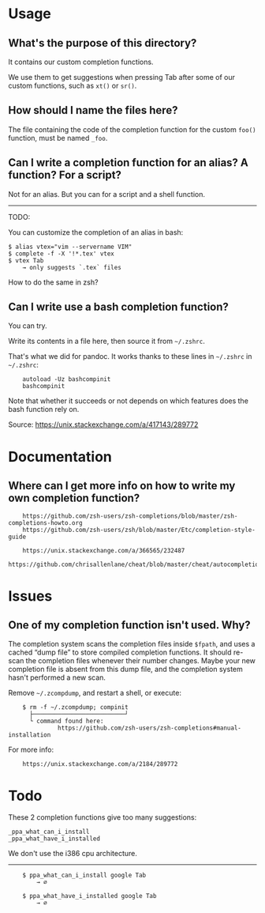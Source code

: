 # Usage
## What's the purpose of this directory?

It contains our custom completion functions.

We  use them  to get  suggestions when  pressing Tab  after some  of our  custom
functions, such as `xt()` or `sr()`.

## How should I name the files here?

The file containing  the code of the completion function  for the custom `foo()`
function, must be named `_foo`.

## Can I write a completion function for an alias?  A function?  For a script?

Not for an alias.
But you can for a script and a shell function.

---

TODO:

You can customize the completion of an alias in bash:

    $ alias vtex="vim --servername VIM"
    $ complete -f -X '!*.tex' vtex
    $ vtex Tab
        → only suggests `.tex` files

How to do the same in zsh?

## Can I write use a bash completion function?

You can try.

Write its contents in a file here, then source it from `~/.zshrc`.

That's what we did for pandoc.
It works thanks to these lines in `~/.zshrc` in `~/.zshrc`:

        autoload -Uz bashcompinit
        bashcompinit

Note that  whether it succeeds  or not depends on  which features does  the bash
function rely on.

Source:
        https://unix.stackexchange.com/a/417143/289772

##
# Documentation
## Where can I get more info on how to write my own completion function?

        https://github.com/zsh-users/zsh-completions/blob/master/zsh-completions-howto.org
        https://github.com/zsh-users/zsh/blob/master/Etc/completion-style-guide

        https://unix.stackexchange.com/a/366565/232487
        https://github.com/chrisallenlane/cheat/blob/master/cheat/autocompletion/cheat.zsh

##
# Issues
## One of my completion function isn't used.  Why?

The completion  system scans the  completion files  inside `$fpath`, and  uses a
cached “dump file” to store compiled completion functions.
It should re-scan the completion files whenever their number changes.
Maybe your new completion file is absent from this dump file, and the completion
system hasn't performed a new scan.

Remove `~/.zcompdump`, and restart a shell, or execute:

        $ rm -f ~/.zcompdump; compinit
          ├──────────────────────────┘
          └ command found here:
                  https://github.com/zsh-users/zsh-completions#manual-installation

For more info:

        https://unix.stackexchange.com/a/2184/289772

##
# Todo

These 2 completion functions give too many suggestions:

    _ppa_what_can_i_install
    _ppa_what_have_i_installed

We don't use the i386 cpu architecture.

---

        $ ppa_what_can_i_install google Tab
            → ∅

        $ ppa_what_have_i_installed google Tab
            → ∅

